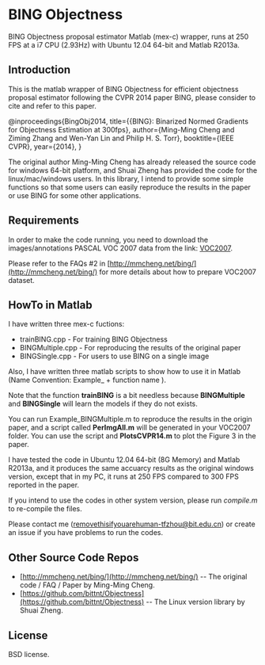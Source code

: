 # BING Objectness

BING Objectness proposal estimator Matlab (mex-c) wrapper, runs at 250
FPS at a i7 CPU (2.93Hz) with Ubuntu 12.04 64-bit and Matlab R2013a.

## Introduction

This is the matlab wrapper of BING Objectness for efficient
objectness proposal estimator following the CVPR 2014 paper BING, please
consider to cite and refer to this paper.

@inproceedings{BingObj2014,
  title={{BING}: Binarized Normed Gradients for Objectness Estimation at
300fps},
  author={Ming-Ming Cheng and Ziming Zhang and Wen-Yan Lin and Philip H.
S. Torr},
  booktitle={IEEE CVPR},
  year={2014},
}

The original author Ming-Ming Cheng has already released the source code
for windows 64-bit platform, and Shuai Zheng has provided the code for
the linux/mac/windows users.
In this library, I intend to provide some simple functions so that some
users can easily reproduce the results in the paper or use BING for some
other applications.

## Requirements

In order to make the code running, you need to download the
images/annotations PASCAL VOC 2007 data from the link:
[VOC2007](http://pascallin.ecs.soton.ac.uk/challenges/VOC/voc2007/#testdata).

Please refer to the FAQs #2 in
[http://mmcheng.net/bing/](http://mmcheng.net/bing/) for more details
about how to prepare VOC2007 dataset.

## HowTo in Matlab

I have written three mex-c fuctions:

* trainBING.cpp - For training BING Objectness
* BINGMultiple.cpp - For reproducing the results of the original paper
* BINGSingle.cpp - For users to use BING on a single image

Also, I have written three matlab scripts to show how to use it in
Matlab (Name Convention: Example\_ + function name ).

Note that the function __trainBING__ is a bit needless because 
__BINGMultiple__ and __BINGSingle__ will learn the models if they do not
exists. 

You can run Example\_BINGMultiple.m to reproduce the results in the
origin paper, and a script called __PerImgAll.m__ will be generated in
your VOC2007 folder. 
You can use the script and __PlotsCVPR14.m__ to plot the Figure 3 in the
paper.

I have tested the code in Ubuntu 12.04 64-bit (8G Memory) and Matlab R2013a,
 and it produces the same accuarcy results as the
original windows version, except that in my PC, it runs at 250 FPS
compared to 300 FPS reported in the paper. 

If you intend to use the codes in other system version, please run
_compile.m_ to re-compile the files.

Please contact me (removethisifyouarehuman-tfzhou@bit.edu.cn) or create an issue if you have problems to run the
codes. 

## Other Source Code Repos

* [http://mmcheng.net/bing/](http://mmcheng.net/bing/) -- The original
  code / FAQ / Paper by Ming-Ming Cheng.
* [https://github.com/bittnt/Objectness](https://github.com/bittnt/Objectness) -- The Linux version library by Shuai Zheng.

## License

BSD license.
